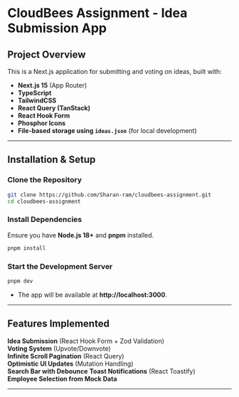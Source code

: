 # CloudBees Assignment - Idea Submission App

## Project Overview

This is a Next.js application for submitting and voting on ideas, built with:

- **Next.js 15** (App Router)
- **TypeScript**
- **TailwindCSS**
- **React Query (TanStack)**
- **React Hook Form**
- **Phosphor Icons**
- **File-based storage using `ideas.json`** (for local development)

---

## Installation & Setup

### **Clone the Repository**

```sh
git clone https://github.com/Sharan-ram/cloudbees-assignment.git
cd cloudbees-assignment
```

### **Install Dependencies**

Ensure you have **Node.js 18+** and **pnpm** installed.

```sh
pnpm install
```

### **Start the Development Server**

```sh
pnpm dev
```

- The app will be available at **http://localhost:3000**.

---

## Features Implemented

**Idea Submission** (React Hook Form + Zod Validation)  
**Voting System** (Upvote/Downvote)  
**Infinite Scroll Pagination** (React Query)  
**Optimistic UI Updates** (Mutation Handling)  
**Search Bar with Debounce**
**Toast Notifications** (React Toastify)  
**Employee Selection from Mock Data**

---
